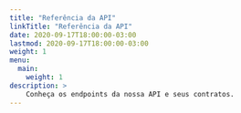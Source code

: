 ```yaml
---
title: "Referência da API"
linkTitle: "Referência da API"
date: 2020-09-17T18:00:00-03:00
lastmod: 2020-09-17T18:00:00-03:00
weight: 1
menu:
  main:
    weight: 1
description: >
    Conheça os endpoints da nossa API e seus contratos.
---
```



